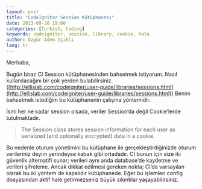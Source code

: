 ```yaml
---
layout: post
title: "CodeIgniter Session Kütüphanesi"
date: 2013-09-26 19:00
categories: [Turkish, Coding]
keywords: codeigniter, session, library, cookie, hata
author: Özgür Adem Işıklı
lang: tr
---
```


Merhaba,

Bugün biraz CI Session kütüphanesinden bahsetmek istiyorum. Nasıl kullanılacağını bir çok yerden bulabilirsiniz. ([http://ellislab.com/codeigniter/user-guide/libraries/sessions.html](http://ellislab.com/codeigniter/user-guide/libraries/sessions.html)) Benim bahsetmek istediğim bu kütüphanenin çalışma yöntemidir.

İsmi her ne kadar session olsada, veriler Session’da değil Cookie’lerde tutulmaktadır.

> The Session class stores session information for each user as serialized (and optionally encrypted) data in a cookie.

Bu nedenle oturum yönetimini bu kütüphane ile gerçekleştirdiğinizde oturum verileriniz deyim yerindeyse kabak gibi ortadadır. CI bunun için size iki güvenlik alternatifi sunar; verileri aynı anda database’de kaydetme ve verileri şifreleme. Ancak dikkat edilmesi gereken nokta; CI’da varsayılan olarak bu iki yöntem de kapalıdır kütüphanede. Eğer bu işlemleri config dosyasından aktif hale getirmezseniz büyük sıkıntılar yaşayabilirsiniz.
